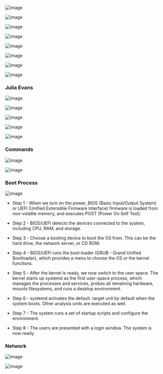 ![image](https://github.com/user-attachments/assets/488bc987-89d4-4ff2-bd7d-769acb27c96b)

![image](https://github.com/user-attachments/assets/a412aa46-bb58-4d64-b41f-0aefb2ae5516)


![image](https://github.com/user-attachments/assets/5240466a-baa2-4fba-bbae-f35e91dbbba3)

![image](https://github.com/user-attachments/assets/93114437-78ab-4e05-b40d-93089a411205)

![image](https://github.com/user-attachments/assets/61fb391d-c984-4c63-be07-06637f4156ec)

![image](https://github.com/user-attachments/assets/a49ae909-5042-4fa1-b703-9e4e7e62dce5)

![image](https://github.com/user-attachments/assets/5f708dde-102f-4dd1-90b1-ad87fb6402b4)


![image](https://github.com/user-attachments/assets/a133ec99-96e7-47e8-a12c-e9b7335d38df)

### Julia Evans

![image](https://github.com/user-attachments/assets/ea68d72c-9867-4dde-ac10-f4ad2e491e26)

![image](https://github.com/user-attachments/assets/b53fbeb3-bf51-46c9-bed4-ab16c0873e14)

![image](https://github.com/user-attachments/assets/ca74a8ea-00e1-413f-9818-f888f437b8be)

![image](https://github.com/user-attachments/assets/6901d206-f5bd-4ad7-a2bb-4efae3684cc7)

![image](https://github.com/user-attachments/assets/864e48a0-46ea-4d0a-8aab-7c3815449edd)

### Commands

![image](https://github.com/user-attachments/assets/cfb4aaeb-2a9c-453b-bc51-a71386700291)

![image](https://github.com/user-attachments/assets/56b6becc-d1e1-443b-b752-5d9132218d52)


### Boot Process

![image](https://github.com/user-attachments/assets/942dfde5-b494-47e8-a341-51910d70c577)

* Step 1 - When we turn on the power, BIOS (Basic Input/Output System) or UEFI (Unified Extensible Firmware Interface) firmware is loaded from non-volatile memory, and executes POST (Power On Self Test).

* Step 2 - BIOS/UEFI detects the devices connected to the system, including CPU, RAM, and storage.

* Step 3 - Choose a booting device to boot the OS from. This can be the hard drive, the network server, or CD ROM.

* Step 4 - BIOS/UEFI runs the boot loader (GRUB - Grand Unified Bootloader), which provides a menu to choose the OS or the kernel functions.

* Step 5 - After the kernel is ready, we now switch to the user space. The kernel starts up systemd as the first user-space process, which manages the processes and services, probes all remaining hardware, mounts filesystems, and runs a desktop environment.

* Step 6 - systemd activates the default. target unit by default when the system boots. Other analysis units are executed as well.

* Step 7 - The system runs a set of startup scripts and configure the environment.

* Step 8 - The users are presented with a login window. The system is now ready.

### Network

![image](https://github.com/user-attachments/assets/65f54108-b5c7-4785-b62d-5d3ffcb01813)

![image](https://github.com/user-attachments/assets/a717401b-1261-43cc-8539-84244c9dff51)

